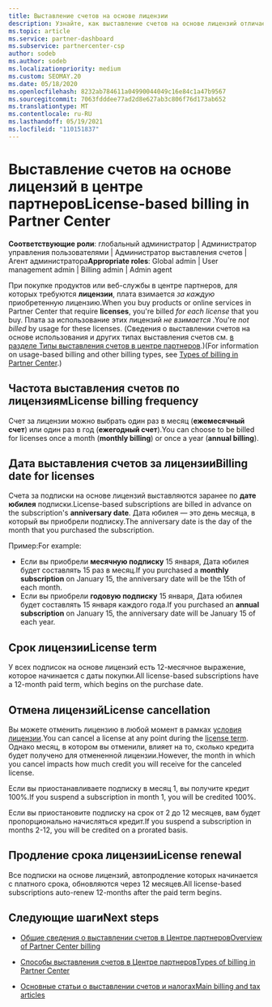 ```yaml
---
title: Выставление счетов на основе лицензии
description: Узнайте, как выставление счетов на основе лицензий отличается от выставления счетов на основе использования в центре партнеров, включая счета за лицензию (не по использованию лицензий).
ms.topic: article
ms.service: partner-dashboard
ms.subservice: partnercenter-csp
author: sodeb
ms.author: sodeb
ms.localizationpriority: medium
ms.custom: SEOMAY.20
ms.date: 05/18/2020
ms.openlocfilehash: 8232ab784611a04990044049c16e84c1a47b9567
ms.sourcegitcommit: 7063fdddee77ad2d8e627ab3c806f76d173ab652
ms.translationtype: MT
ms.contentlocale: ru-RU
ms.lasthandoff: 05/19/2021
ms.locfileid: "110151837"
---
```

# <a name="license-based-billing-in-partner-center"></a><span data-ttu-id="2225a-103">Выставление счетов на основе лицензий в центре партнеров</span><span class="sxs-lookup"><span data-stu-id="2225a-103">License-based billing in Partner Center</span></span>

<span data-ttu-id="2225a-104">**Соответствующие роли**: глобальный администратор | Администратор управления пользователями | Администратор выставления счетов | Агент администратора</span><span class="sxs-lookup"><span data-stu-id="2225a-104">**Appropriate roles**: Global admin | User management admin | Billing admin | Admin agent</span></span>

<span data-ttu-id="2225a-105">При покупке продуктов или веб-службы в центре партнеров, для которых требуются **лицензии**, плата взимается *за каждую* приобретенную лицензию.</span><span class="sxs-lookup"><span data-stu-id="2225a-105">When you buy products or online services in Partner Center that require **licenses**, you're billed *for each license* that you buy.</span></span> <span data-ttu-id="2225a-106">Плата за использование этих лицензий *не взимается* .</span><span class="sxs-lookup"><span data-stu-id="2225a-106">You're *not billed* by usage for these licenses.</span></span> <span data-ttu-id="2225a-107">(Сведения о выставлении счетов на основе использования и других типах выставления счетов см. [в разделе Типы выставления счетов в центре партнеров](./billing-basics.md).)</span><span class="sxs-lookup"><span data-stu-id="2225a-107">(For information on usage-based billing and other billing types, see [Types of billing in Partner Center](./billing-basics.md).)</span></span>

## <a name="license-billing-frequency"></a><span data-ttu-id="2225a-108">Частота выставления счетов по лицензиям</span><span class="sxs-lookup"><span data-stu-id="2225a-108">License billing frequency</span></span>

<span data-ttu-id="2225a-109">Счет за лицензии можно выбрать один раз в месяц (**ежемесячный счет**) или один раз в год (**ежегодный счет**).</span><span class="sxs-lookup"><span data-stu-id="2225a-109">You can choose to be billed for licenses once a month (**monthly billing**) or once a year (**annual billing**).</span></span> 

## <a name="billing-date-for-licenses"></a><span data-ttu-id="2225a-110">Дата выставления счетов за лицензии</span><span class="sxs-lookup"><span data-stu-id="2225a-110">Billing date for licenses</span></span>

<span data-ttu-id="2225a-111">Счета за подписки на основе лицензий выставляются заранее по **дате юбилея** подписки.</span><span class="sxs-lookup"><span data-stu-id="2225a-111">License-based subscriptions are billed in advance on the subscription's **anniversary date**.</span></span> <span data-ttu-id="2225a-112">Дата юбилея — это день месяца, в который вы приобрели подписку.</span><span class="sxs-lookup"><span data-stu-id="2225a-112">The anniversary date is the day of the month that you purchased the subscription.</span></span>

<span data-ttu-id="2225a-113">Пример:</span><span class="sxs-lookup"><span data-stu-id="2225a-113">For example:</span></span>

- <span data-ttu-id="2225a-114">Если вы приобрели **месячную подписку** 15 января, Дата юбилея будет составлять 15 раз в месяц.</span><span class="sxs-lookup"><span data-stu-id="2225a-114">If you purchased a **monthly subscription** on January 15, the anniversary date will be the 15th of each month.</span></span>
- <span data-ttu-id="2225a-115">Если вы приобрели **годовую подписку** 15 января, Дата юбилея будет составлять 15 января каждого года.</span><span class="sxs-lookup"><span data-stu-id="2225a-115">If you purchased an **annual subscription** on January 15, the anniversary date will be January 15 of each year.</span></span>

## <a name="license-term"></a><span data-ttu-id="2225a-116">Срок лицензии</span><span class="sxs-lookup"><span data-stu-id="2225a-116">License term</span></span>

<span data-ttu-id="2225a-117">У всех подписок на основе лицензий есть 12-месячное выражение, которое начинается с даты покупки.</span><span class="sxs-lookup"><span data-stu-id="2225a-117">All license-based subscriptions have a 12-month paid term, which begins on the purchase date.</span></span>

## <a name="license-cancellation"></a><span data-ttu-id="2225a-118">Отмена лицензий</span><span class="sxs-lookup"><span data-stu-id="2225a-118">License cancellation</span></span>

<span data-ttu-id="2225a-119">Вы можете отменить лицензию в любой момент в рамках [условия лицензии](#license-term).</span><span class="sxs-lookup"><span data-stu-id="2225a-119">You can cancel a license at any point during the [license term](#license-term).</span></span> <span data-ttu-id="2225a-120">Однако месяц, в котором вы отменили, влияет на то, сколько кредита будет получено для отмененной лицензии.</span><span class="sxs-lookup"><span data-stu-id="2225a-120">However, the month in which you cancel impacts how much credit you will receive for the canceled license.</span></span>

<span data-ttu-id="2225a-121">Если вы приостанавливаете подписку в месяц 1, вы получите кредит 100%.</span><span class="sxs-lookup"><span data-stu-id="2225a-121">If you suspend a subscription in month 1, you will be credited 100%.</span></span>

<span data-ttu-id="2225a-122">Если вы приостановите подписку на срок от 2 до 12 месяцев, вам будет пропорционально начисляться кредит.</span><span class="sxs-lookup"><span data-stu-id="2225a-122">If you suspend a subscription in months 2-12, you will be credited on a prorated basis.</span></span>

## <a name="license-renewal"></a><span data-ttu-id="2225a-123">Продление срока лицензии</span><span class="sxs-lookup"><span data-stu-id="2225a-123">License renewal</span></span>

<span data-ttu-id="2225a-124">Все подписки на основе лицензий, автопродление которых начинается с платного срока, обновляются через 12 месяцев.</span><span class="sxs-lookup"><span data-stu-id="2225a-124">All license-based subscriptions auto-renew 12-months after the paid term begins.</span></span>

## <a name="next-steps"></a><span data-ttu-id="2225a-125">Следующие шаги</span><span class="sxs-lookup"><span data-stu-id="2225a-125">Next steps</span></span>

- [<span data-ttu-id="2225a-126">Общие сведения о выставлении счетов в Центре партнеров</span><span class="sxs-lookup"><span data-stu-id="2225a-126">Overview of Partner Center billing</span></span>](billing-basics.md)

- [<span data-ttu-id="2225a-127">Способы выставления счетов в Центре партнеров</span><span class="sxs-lookup"><span data-stu-id="2225a-127">Types of billing in Partner Center</span></span>](./billing-basics.md)

- [<span data-ttu-id="2225a-128">Основные статьи о выставлении счетов и налогах</span><span class="sxs-lookup"><span data-stu-id="2225a-128">Main billing and tax articles</span></span>](billing.md)
